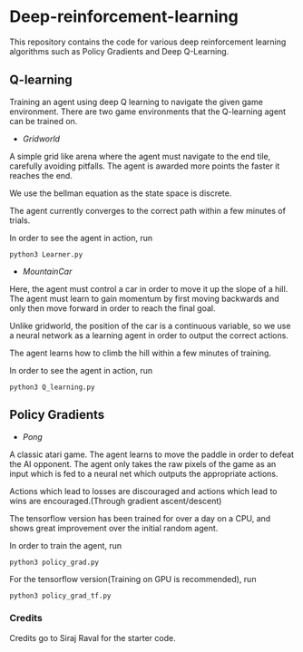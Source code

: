 # Deep-reinforcement-learning

This repository contains the code for various deep reinforcement learning algorithms such as Policy Gradients and Deep Q-Learning.

## Q-learning

Training an agent using deep Q learning to navigate the given game environment. There are two game environments that the Q-learning agent can be trained on.

* *Gridworld*

A simple grid like arena where the agent must navigate to the end tile, carefully avoiding pitfalls. The agent is awarded more points the faster it reaches the end. 

We use the bellman equation as the state space is discrete.

The agent currently converges to the correct path within a few minutes of trials.

In order to see the agent in action, run
```
python3 Learner.py
```


* *MountainCar*

Here, the agent must control a car in order to move it up the slope of a hill. The agent must learn to gain momentum by first moving backwards and only then move forward in order to reach the final goal. 

Unlike gridworld, the position of the car is a continuous variable, so we use a neural network as a learning agent in order to output the correct actions.

The agent learns how to climb the hill within a few minutes of training.

In order to see the agent in action, run
```
python3 Q_learning.py
```



## Policy Gradients

* *Pong* 

A classic atari game. The agent learns to move the paddle in order to defeat the AI opponent. The agent only takes the raw pixels of the game as an input which is fed to a neural net which outputs the appropriate actions. 

Actions which lead to losses are discouraged and actions which lead to wins are encouraged.(Through gradient ascent/descent)

The tensorflow version has been trained for over a day on a CPU, and shows great improvement over the initial random agent.

In order to train the agent, run
```
python3 policy_grad.py
```
For the tensorflow version(Training on GPU is recommended), run
```
python3 policy_grad_tf.py
```

### Credits 

Credits go to Siraj Raval for the starter code.
